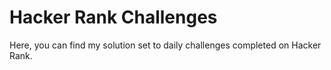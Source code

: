 # Hacker Rank Challenges
Here, you can find my solution set to daily challenges completed on Hacker Rank.

